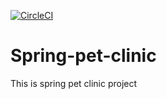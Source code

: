 [![CircleCI](https://circleci.com/gh/MehdiSpring/Spring-pet-clinic.svg?style=svg)](https://circleci.com/gh/MehdiSpring/Spring-pet-clinic)

# Spring-pet-clinic
This is spring pet clinic project


